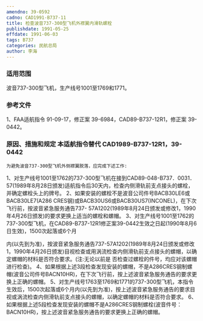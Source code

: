 ```yaml
---
amendno: 39-0592
cadno: CAD1991-B737-11
title: 检查波音737-300型飞机外襟翼内滑轨螺栓
publishdate: 1991-05-25
effdate: 1991-06-03
tags: B737
categories: 民航总局
author: 李海
---
```


### 适用范围 
波音737-300型飞机，生产线号1001至1769和1771。

### 参考文件
1、FAA适航指令 91-09-17，修正案 39-6984，CAD89-B737-12R1，修正案 39-0442。

### 原因、措施和规定 本适航指令替代 CAD1989-B737-12R1，39-0442
    为避免波音737-300型飞机外侧襟翼脱落，应完成下述工作: 
1、对生产线号1001至1762的737-300型飞机在接到CAD89-048-B737．0031．57(1989年8月28日颁发)适航指令后30天内，检查内侧滑轨前支点接头的螺栓，并确定螺栓头上的牌号。 
    2、如果安装的螺栓不是波音公司件号BACB30LE6或BACB30LE7(A286 CRES钢)或BACB30US6或BACB30US7(INCONEL)，在下次飞行前，按波音紧急服务通告737- 57A1202(1989年8月24日颁发或修改1，1990年4月26日颁发)的要求更换上适当的螺栓和螺帽。 
3、对生产线号1001至1762的737-300型飞机，在CAD89-B737-12R1修正案39-0442生效之日起(1990年8月6日生效)，1500次起落或6个月
  
内(以先到为准)，按波音紧急服务通告737-57A1202(1989年8月24日颁发或修改1，1990年4月26日颁发)目视检查或用涡流检查内侧滑轨前支点接头的螺帽，以确定螺帽的材料是否符合要求。(注:无论以前是 否检查过螺栓的件号，均应对该螺帽进行检查)。 
    4、如果根据上述3段检查发现安装的螺帽，不是A286CRES钢制螺帽(波音公司件号BACN10HR)，在下次飞行前，按上述波音紧急服务通告的要求更换上正确的螺帽。 
5、对生产线号1763至1769和1771的737-300型飞机，本指令生效后，1500次起落或6个月内(以先到为准)，按上述波音紧急服务通告的要求目视或涡流检查内侧滑轨前支点接头的螺帽，以确定螺帽的材料是否符合要求。 
    6、如果根据上述5段检查发现安装的螺帽不是A286CRES钢制螺栓(波音件号：BACN10HR)，按上述波音紧急服务通告的要求更换上正确的螺帽。
